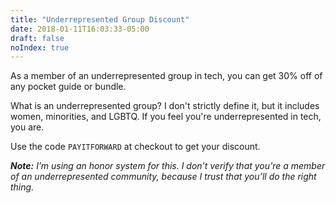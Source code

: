 ```yaml
---
title: "Underrepresented Group Discount"
date: 2018-01-11T16:03:33-05:00
draft: false
noIndex: true
---
```


As a member of an underrepresented group in tech, you can get 30% off of any pocket guide or bundle.

What is an underrepresented group? I don't strictly define it, but it includes women, minorities, and LGBTQ. If you feel you're underrepresented in tech, you are.

Use the code `PAYITFORWARD` at checkout to get your discount.

_**Note:** I’m using an honor system for this. I don’t verify that you’re a member of an underrepresented community, because I trust that you’ll do the right thing._